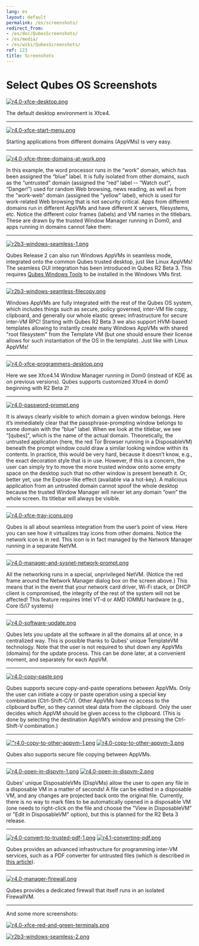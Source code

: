 ```yaml
---
lang: es
layout: default
permalink: /es/screenshots/
redirect_from:
- /es/doc/QubesScreenshots/
- /es/media/
- /es/wiki/QubesScreenshots/
ref: 123
title: Screenshots
---
```


Select Qubes OS Screenshots
===========================
<a id="select-qubes-os-screenshots"></a>

[![r4.0-xfce-desktop.png](/attachment/wiki/QubesScreenshots/r4.0-xfce-desktop.png)](/attachment/wiki/QubesScreenshots/r4.0-xfce-desktop.png)

The default desktop environment is Xfce4.

* * * * *

[![r4.0-xfce-start-menu.png](/attachment/wiki/QubesScreenshots/r4.0-xfce-start-menu.png)](/attachment/wiki/QubesScreenshots/r4.0-xfce-start-menu.png)

Starting applications from different domains (AppVMs) is very easy.

* * * * *

[![r4.0-xfce-three-domains-at-work.png](/attachment/wiki/QubesScreenshots/r4.0-xfce-three-domains-at-work.png)](/attachment/wiki/QubesScreenshots/r4.0-xfce-three-domains-at-work.png)

In this example, the word processor runs in the “work” domain, which has been assigned the “blue” label. It is fully isolated from other domains, such as the “untrusted” domain (assigned the “red” label -- “Watch out!”, “Danger!”) used for random Web browsing, news reading, as well as from the "work-web" domain (assigned the "yellow" label), which is used for work-related Web browsing that is not security critical. Apps from different domains run in different AppVMs and have different X servers, filesystems, etc. Notice the different color frames (labels) and VM names in the titlebars. These are drawn by the trusted Window Manager running in Dom0, and apps running in domains cannot fake them:

* * * * *

[![r2b3-windows-seamless-1.png](/attachment/wiki/QubesScreenshots/r2b3-windows-seamless-1.png)](/attachment/wiki/QubesScreenshots/r2b3-windows-seamless-1.png)

Qubes Release 2 can also run Windows AppVMs in seamless mode, integrated onto the common Qubes trusted desktop, just like Linux AppVMs! The seamless GUI integration has been introduced in Qubes R2 Beta 3. This requires [Qubes Windows Tools](https://github.com/Qubes-Community/Contents/blob/master/docs/os/windows/windows-tools.md) to be installed in the Windows VMs first.

* * * * *

[![r2b3-windows-seamless-filecopy.png](/attachment/wiki/QubesScreenshots/r2b3-windows-seamless-filecopy.png)](/attachment/wiki/QubesScreenshots/r2b3-windows-seamless-filecopy.png)

Windows AppVMs are fully integrated with the rest of the Qubes OS system, which includes things such as secure, policy governed, inter-VM file copy, clipboard, and generally our whole elastic qrexec infrastructure for secure inter-VM RPC! Starting with Qubes R2 Beta 3 we also support HVM-based templates allowing to instantly create many Windows AppVMs with shared "root filesystem" from the Template VM (but one should ensure their license allows for such instantiation of the OS in the template). Just like with Linux AppVMs!

* * * * *

[![r4.0-xfce-programmers-desktop.png](/attachment/wiki/QubesScreenshots/r4.0-xfce-programmers-desktop.png)](/attachment/wiki/QubesScreenshots/r4.0-xfce-programmers-desktop.png)

Here we see Xfce4.14 Window Manager running in Dom0 (instead of KDE as on previous versions). Qubes supports customized Xfce4 in dom0 beginning with R2 Beta 2!

* * * * *

[![r4.0-password-prompt.png](/attachment/wiki/QubesScreenshots/r4.0-password-prompt.png)](/attachment/wiki/QubesScreenshots/r4.0-password-prompt.png)

It is always clearly visible to which domain a given window belongs. Here it’s immediately clear that the passphrase-prompting window belongs to some domain with the “blue” label. When we look at the titlebar, we see “[qubes]”, which is the name of the actual domain. Theoretically, the untrusted application (here, the red Tor Browser running in a DisposableVM) beneath the prompt window could draw a similar looking window within its contents. In practice, this would be very hard, because it doesn’t know, e.g., the exact decoration style that is in use. However, if this is a concern, the user can simply try to move the more trusted window onto some empty space on the desktop such that no other window is present beneath it. Or, better yet, use the Expose-like effect (available via a hot-key). A malicious application from an untrusted domain cannot spoof the whole desktop because the trusted Window Manager will never let any domain “own” the whole screen. Its titlebar will always be visible.

* * * * *

[![r4.0-xfce-tray-icons.png](/attachment/wiki/QubesScreenshots/r4.0-xfce-tray-icons.png)](/attachment/wiki/QubesScreenshots/r4.0-xfce-tray-icons.png)

Qubes is all about seamless integration from the user’s point of view. Here you can see how it virtualizes tray icons from other domains. Notice the network icon is in red. This icon is in fact managed by the Network Manager running in a separate NetVM.

* * * * *

[![r4.0-manager-and-sysnet-network-prompt.png](/attachment/wiki/QubesScreenshots/r4.0-manager-and-sysnet-network-prompt.png)](/attachment/wiki/QubesScreenshots/r4.0-manager-and-sysnet-network-prompt.png)

All the networking runs in a special, unprivileged NetVM. (Notice the red frame around the Network Manager dialog box on the screen above.) This means that in the event that your network card driver, Wi-Fi stack, or DHCP client is compromised, the integrity of the rest of the system will not be affected! This feature requires Intel VT-d or AMD IOMMU hardware (e.g., Core i5/i7 systems)
* * * * *

[![r4.0-software-update.png](/attachment/wiki/QubesScreenshots/r4.0-software-update.png)](/attachment/wiki/QubesScreenshots/r4.0-software-update.png)

Qubes lets you update all the software in all the domains all at once, in a centralized way. This is possible thanks to Qubes' unique TemplateVM technology. Note that the user is not required to shut down any AppVMs (domains) for the update process. This can be done later, at a convenient moment, and separately for each AppVM.

* * * * *

[![r4.0-copy-paste.png](/attachment/wiki/QubesScreenshots/r4.0-copy-paste.png)](/attachment/wiki/QubesScreenshots/r4.0-copy-paste.png)

Qubes supports secure copy-and-paste operations between AppVMs. Only the user can initiate a copy or paste operation using a special key combination (Ctrl-Shift-C/V). Other AppVMs have no access to the clipboard buffer, so they cannot steal data from the clipboard. Only the user decides which AppVM should be given access to the clipboard. (This is done by selecting the destination AppVM’s window and pressing the Ctrl-Shift-V combination.)

* * * * *

[!["r4.0-copy-to-other-appvm-1.png](/attachment/wiki/QubesScreenshots/r4.0-copy-to-other-appvm-1.png)](/attachment/wiki/QubesScreenshots/r4.0-copy-to-other-appvm-1.png) [![r4.0-copy-to-other-appvm-3.png](/attachment/wiki/QubesScreenshots/r4.0-copy-to-other-appvm-2.png)](/attachment/wiki/QubesScreenshots/r4.0-copy-to-other-appvm-2.png)

Qubes also supports secure file copying between AppVMs.

* * * * *

[![r4.0-open-in-dispvm-1.png](/attachment/wiki/QubesScreenshots/r4.0-open-in-dispvm-1.png)](/attachment/wiki/QubesScreenshots/r4.0-open-in-dispvm-1.png) [![r4.0-open-in-dispvm-2.png](/attachment/wiki/QubesScreenshots/r4.0-open-in-dispvm-2.png)](/attachment/wiki/QubesScreenshots/r4.0-open-in-dispvm-2.png)

Qubes' unique DisposableVMs (DispVMs) allow the user to open any file in a disposable VM in a matter of seconds! A file can be edited in a disposable VM, and any changes are projected back onto the original file. Currently, there is no way to mark files to be automatically opened in a disposable VM (one needs to right-click on the file and choose the "View in DisposableVM" or "Edit in DisposableVM" option), but this is planned for the R2 Beta 3 release.

* * * * *

[![r4.0-convert-to-trusted-pdf-1.png](/attachment/wiki/QubesScreenshots/r4.0-convert-to-trusted-pdf-1.png)](/attachment/wiki/QubesScreenshots/r4.0-convert-to-trusted-pdf-1.png) [![r4.1-converting-pdf.png](/attachment/wiki/QubesScreenshots/r4.1-converting-pdf.png)](/attachment/wiki/QubesScreenshots/r4.1-converting-pdf.png)

Qubes provides an advanced infrastructure for programming inter-VM services, such as a PDF converter for untrusted files (which is described in [this article](https://blog.invisiblethings.org/2013/02/21/converting-untrusted-pdfs-into-trusted.html)).

* * * * *

[![r4.0-manager-firewall.png](/attachment/wiki/QubesScreenshots/r4.0-manager-firewall.png)](/attachment/wiki/QubesScreenshots/r4.0-manager-firewall.png)

Qubes provides a dedicated firewall that itself runs in an isolated FirewallVM.

* * * * *

And some more screenshots:

[![r4.0-xfce-red-and-green-terminals.png](/attachment/wiki/QubesScreenshots/r4.0-xfce-red-and-green-terminals.png)](/attachment/wiki/QubesScreenshots/r4.0-xfce-red-and-green-terminals.png)

[![r2b3-windows-seamless-2.png](/attachment/wiki/QubesScreenshots/r2b3-windows-seamless-2.png)](/attachment/wiki/QubesScreenshots/r2b3-windows-seamless-2.png)